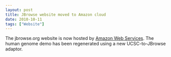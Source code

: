 ```yaml
---
layout: post
title: JBrowse website moved to Amazon cloud
date: 2010-10-11
tags: ["Website"]
---
```


The jbrowse.org website is now hosted by
[Amazon Web Services](http://aws.amazon.com/). The human genome demo has been
regenerated using a new UCSC-to-JBrowse adaptor.
